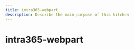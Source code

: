 ```yaml
---
title: intra365-webpart
description: Describe the main purpose of this kitchen
---
```


# intra365-webpart
